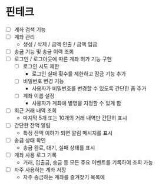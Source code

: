 # 핀테크
- [ ] 계좌 검색 기능
- [ ] 계좌 관리
    - 생성 / 삭제 / 금액 인출 / 금액 입금
- [ ] 송금 기능 및 송금 이력 조회
- [ ] 로그인 / 로그아웃에 따른 계좌 허가 기능 구현
    - [ ] 로그인 시도 제한
        - 로그인 실패 횟수를 제한하고 잠금 기능 추가
    - [ ] 비밀번호 변경 기능
        - 사용자가 비밀번호를 변경할 수 있도록 간단한 폼 추가
    - [ ] 계좌 이름 설정
        - 사용자가 계좌에 별명을 지정할 수 있게 함
- [ ] 최근 거래 내역 조회
    - 마지막 5개 또는 10개의 거래 내역만 간단히 표시
- [ ] 간단한 잔액 알림
    - 특정 잔액 이하가 되면 알림 메시지를 표시
- [ ] 송금 상태 확인
    - 송금 완료, 대기, 실패 상태를 표시
- [ ] 계좌 사용 로그 기록
    - 거래, 입출금, 송금 등 모든 주요 이벤트를 기록하여 조회 가능
- [ ] 자주 사용하는 계좌 저장
    - 자주 송금하는 계좌를 즐겨찾기 목록에

